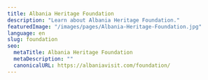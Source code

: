 ```yaml
---
title: Albania Heritage Foundation
description: "Learn about Albania Heritage Foundation."
featuredImage: "/images/pages/Albania-Heritage-Foundation.jpg"
language: en
slug: foundation
seo:
  metaTitle: Albania Heritage Foundation
  metaDescription: ""
  canonicalURL: https://albaniavisit.com/foundation/
---
```


